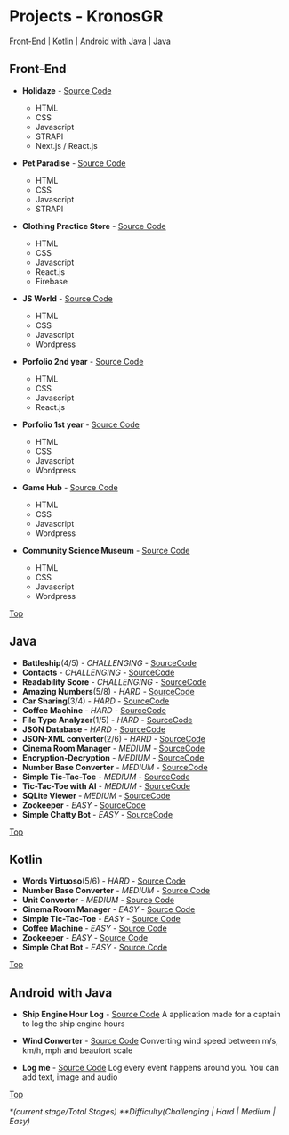 # Projects - KronosGR

[Front-End](#front-end) | [Kotlin](#kotlin) | [Android with Java](#android-with-java) | [Java](#java)

## Front-End

- **Holidaze** - [Source Code](https://github.com/kronosGR/ca-portfolio-react)

  - HTML
  - CSS
  - Javascript
  - STRAPI
  - Next.js / React.js

- **Pet Paradise** - [Source Code](https://github.com/kronosGR/Georgios-Katsanakis-semester-project-2)

  - HTML
  - CSS
  - Javascript
  - STRAPI

- **Clothing Practice Store** - [Source Code](https://github.com/kronosGR/React.js-crown-clothing)

  - HTML
  - CSS
  - Javascript
  - React.js
  - Firebase

- **JS World** - [Source Code](https://github.com/kronosGR/JSWorld)

  - HTML
  - CSS
  - Javascript
  - Wordpress

- **Porfolio 2nd year** - [Source Code](https://github.com/kronosGR/9-portfolio-2-reactjs)

  - HTML
  - CSS
  - Javascript
  - React.js

- **Porfolio 1st year** - [Source Code](https://github.com/kronosGR/portfolio)

  - HTML
  - CSS
  - Javascript
  - Wordpress

- **Game Hub** - [Source Code](https://github.com/kronosGR/GameHub)

  - HTML
  - CSS
  - Javascript
  - Wordpress

- **Community Science Museum** - [Source Code](https://github.com/kronosGR/CSM)
  - HTML
  - CSS
  - Javascript
  - Wordpress

[Top](#projects---kronosgr)

## Java

- **Battleship**(4/5) - _CHALLENGING_ - [SourceCode](https://github.com/kronosGR/Java-Battleship)
- **Contacts** - _CHALLENGING_ - [SourceCode](https://github.com/kronosGR/Java-Contacts)
- **Readability Score** - _CHALLENGING_ - [SourceCode](https://github.com/kronosGR/Java-ReadabilityScore)
- **Amazing Numbers**(5/8) - _HARD_ - [SourceCode](https://github.com/kronosGR/Java-Amazing_Numbers)
- **Car Sharing**(3/4) - _HARD_ - [SourceCode](https://github.com/kronosGR/JAVA-CarSharing)
- **Coffee Machine** - _HARD_ - [SourceCode](https://github.com/kronosGR/Java_CoffeeMachine)
- **File Type Analyzer**(1/5) - _HARD_ - [SourceCode](https://github.com/kronosGR/Java-FileTypeAnalyzer)
- **JSON Database** - _HARD_ - [SourceCode](https://github.com/kronosGR/Java-JSONdatabase)
- **JSON-XML converter**(2/6) - _HARD_ - [SourceCode](https://github.com/kronosGR/Java_JSON-XMLconverter)
- **Cinema Room Manager** - _MEDIUM_ - [SourceCode](https://github.com/kronosGR/Java_CinemaRoomManager)
- **Encryption-Decryption** - _MEDIUM_ - [SourceCode](https://github.com/kronosGR/Java-Encryption-Decryption)
- **Number Base Converter** - _MEDIUM_ - [SourceCode](https://github.com/kronosGR/Java-NumberBaseConverter)
- **Simple Tic-Tac-Toe** - _MEDIUM_ - [SourceCode](https://github.com/kronosGR/Java_SimpleTic-Tac-Toe)
- **Tic-Tac-Toe with AI** - _MEDIUM_ - [SourceCode](https://github.com/kronosGR/Java_Tic-Tac-ToeWithAI)
- **SQLite Viewer** - _MEDIUM_ - [SourceCode](https://github.com/kronosGR/Java-SQLiteViewer)
- **Zookeeper** - _EASY_ - [SourceCode](https://github.com/kronosGR/Java-Zookeeper)
- **Simple Chatty Bot** - _EASY_ - [SourceCode](https://github.com/kronosGR/Java_SimpleChattyBot)

[Top](#projects---kronosgr)

## Kotlin

- **Words Virtuoso**(5/6) - _HARD_ - [Source Code](https://github.com/kronosGR/Kotlin_WordsVirtuoso)
- **Number Base Converter** - _MEDIUM_ - [Source Code](https://github.com/kronosGR/Kotlin_NumberBaseConverter)
- **Unit Converter** - _MEDIUM_ - [Source Code](https://github.com/kronosGR/Kotlin_UnitConverter)
- **Cinema Room Manager** - _EASY_ - [Source Code](https://github.com/kronosGR/Kotlin_CinemaRoomManager)
- **Simple Tic-Tac-Toe** - _EASY_ - [Source Code](https://github.com/kronosGR/Kotlin_SimpleTic-Tac-Toe)
- **Coffee Machine** - _EASY_ - [Source Code](https://github.com/kronosGR/Kotlin_CoffeeMachine)
- **Zookeeper** - _EASY_ - [Source Code](https://github.com/kronosGR/Kotlin-Zookeeper)
- **Simple Chat Bot** - _EASY_ - [Source Code](https://github.com/kronosGR/Kotlin-SimpleChattyBot)

[Top](#projects---kronosgr)

## Android with Java

- **Ship Engine Hour Log** - [Source Code](https://github.com/kronosGR/Java-ShipEngineHourLog)
  A application made for a captain to log the ship engine hours

- **Wind Converter** - [Source Code](https://github.com/kronosGR/Java-WindConverter)
  Converting wind speed between m/s, km/h, mph and beaufort scale

- **Log me** - [Source Code](https://github.com/kronosGR/Java-Logme)
  Log every event happens around you. You can add text, image and audio

[Top](#projects---kronosgr)

_\*(current stage/Total Stages)_
_\*\*Difficulty(Challenging | Hard | Medium | Easy)_

